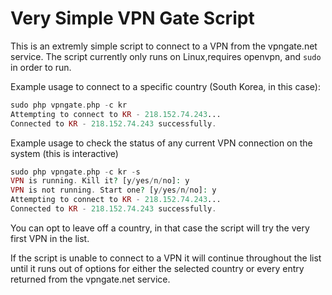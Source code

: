 Very Simple VPN Gate Script
===================


This is an extremly simple script to connect to a VPN from the vpngate.net service. The script currently only runs on Linux,requires openvpn, and `sudo` in order to run.

Example usage to connect to a specific country (South Korea, in this case):


```php
sudo php vpngate.php -c kr
Attempting to connect to KR - 218.152.74.243...
Connected to KR - 218.152.74.243 successfully.
```

Example usage to check the status of any current VPN connection on the system (this is interactive)

```php
sudo php vpngate.php -c kr -s
VPN is running. Kill it? [y/yes/n/no]: y
VPN is not running. Start one? [y/yes/n/no]: y
Attempting to connect to KR - 218.152.74.243...
Connected to KR - 218.152.74.243 successfully.
```

You can opt to leave off a country, in that case the script will try the very first VPN in the list.

If the script is unable to connect to a VPN it will continue throughout the list until it runs out of options for either the selected country or every entry returned from the vpngate.net service.
